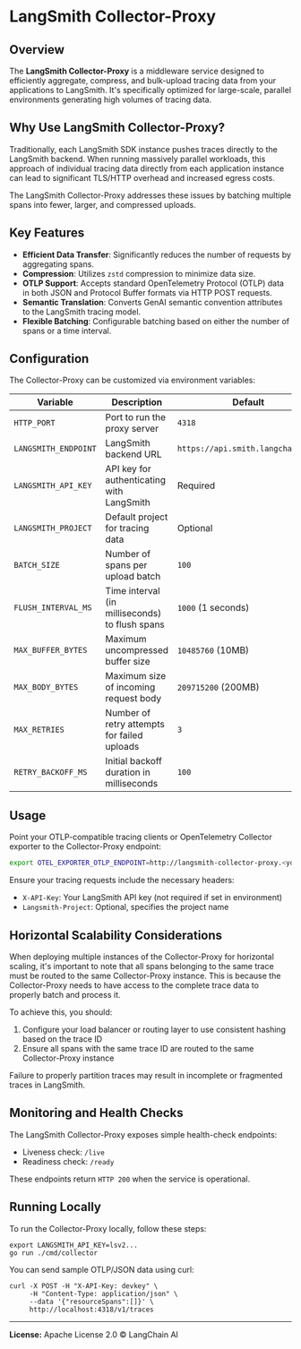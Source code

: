# LangSmith Collector-Proxy

## Overview

The **LangSmith Collector-Proxy** is a middleware service designed to efficiently aggregate, compress, and bulk-upload tracing data from your applications to LangSmith. It's specifically optimized for large-scale, parallel environments generating high volumes of tracing data.
## Why Use LangSmith Collector-Proxy?

Traditionally, each LangSmith SDK instance pushes traces directly to the LangSmith backend.
When running massively parallel workloads, this approach of individual tracing data directly from each application instance can lead to significant TLS/HTTP overhead and increased egress costs.

The LangSmith Collector-Proxy addresses these issues by batching multiple spans into fewer, larger, and compressed uploads.

## Key Features

* **Efficient Data Transfer**: Significantly reduces the number of requests by aggregating spans.
* **Compression**: Utilizes `zstd` compression to minimize data size.
* **OTLP Support**: Accepts standard OpenTelemetry Protocol (OTLP) data in both JSON and Protocol Buffer formats via HTTP POST requests.
* **Semantic Translation**: Converts GenAI semantic convention attributes to the LangSmith tracing model.
* **Flexible Batching**: Configurable batching based on either the number of spans or a time interval.

## Configuration

The Collector-Proxy can be customized via environment variables:

| Variable             | Description                                    | Default                           |
| -------------------- | ---------------------------------------------- | --------------------------------- |
| `HTTP_PORT`          | Port to run the proxy server                   | `4318`                            |
| `LANGSMITH_ENDPOINT` | LangSmith backend URL                          | `https://api.smith.langchain.com` |
| `LANGSMITH_API_KEY`  | API key for authenticating with LangSmith      | Required                          |
| `LANGSMITH_PROJECT`  | Default project for tracing data               | Optional                          |
| `BATCH_SIZE`         | Number of spans per upload batch               | `100`                             |
| `FLUSH_INTERVAL_MS`  | Time interval (in milliseconds) to flush spans | `1000` (1 seconds)                |
| `MAX_BUFFER_BYTES`   | Maximum uncompressed buffer size               | `10485760` (10MB)                 |
| `MAX_BODY_BYTES`     | Maximum size of incoming request body          | `209715200` (200MB)               |
| `MAX_RETRIES`        | Number of retry attempts for failed uploads    | `3`                               |
| `RETRY_BACKOFF_MS`   | Initial backoff duration in milliseconds       | `100`                             |

## Usage


Point your OTLP-compatible tracing clients or OpenTelemetry Collector exporter to the Collector-Proxy endpoint:
```bash
export OTEL_EXPORTER_OTLP_ENDPOINT=http://langsmith-collector-proxy.<your-namespace>.svc.cluster.local:4318/v1/traces
```

Ensure your tracing requests include the necessary headers:

* `X-API-Key`: Your LangSmith API key (not required if set in environment)
* `Langsmith-Project`: Optional, specifies the project name

## Horizontal Scalability Considerations

When deploying multiple instances of the Collector-Proxy for horizontal scaling, it's important to note that all spans belonging to the same trace must be routed to the same Collector-Proxy instance. This is because the Collector-Proxy needs to have access to the complete trace data to properly batch and process it.

To achieve this, you should:

1. Configure your load balancer or routing layer to use consistent hashing based on the trace ID
2. Ensure all spans with the same trace ID are routed to the same Collector-Proxy instance

Failure to properly partition traces may result in incomplete or fragmented traces in LangSmith.

## Monitoring and Health Checks

The LangSmith Collector-Proxy exposes simple health-check endpoints:

* Liveness check: `/live`
* Readiness check: `/ready`

These endpoints return `HTTP 200` when the service is operational.

## Running Locally

To run the Collector-Proxy locally, follow these steps:
```
export LANGSMITH_API_KEY=lsv2...
go run ./cmd/collector
```
You can send sample OTLP/JSON data using curl:
```
curl -X POST -H "X-API-Key: devkey" \
     -H "Content-Type: application/json" \
     --data '{"resourceSpans":[]}' \
     http://localhost:4318/v1/traces
```

---

**License:** Apache License 2.0 © LangChain AI
